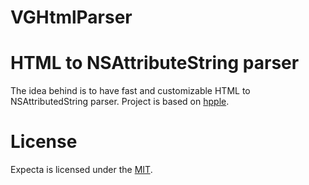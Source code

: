 VGHtmlParser
============

# HTML to NSAttributeString parser

The idea behind is to have fast and customizable HTML to NSAttributedString parser.
Project is based on [hpple](http://github.com/topfunky/hpple).

# License
Expecta is licensed under the [MIT](http://github.com/dynbit/VGHtmlParser/blob/master/LICENSE).

